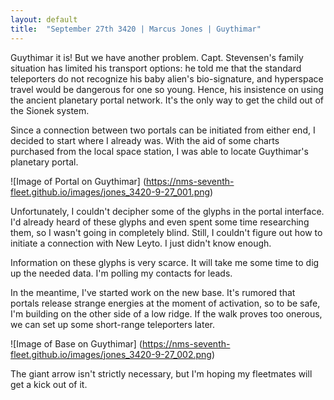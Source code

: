 ```yaml
---
layout: default
title:  "September 27th 3420 | Marcus Jones | Guythimar"
---
```


<p>Guythimar it is! But we have another problem. Capt. Stevensen's family situation has limited his transport options: he told me that the standard teleporters do not recognize his baby alien's bio-signature, and hyperspace travel would be dangerous for one so young. Hence, his insistence on using the ancient planetary portal network. It's the only way to get the child out of the Sionek system.</p>

<p>Since a connection between two portals can be initiated from either end, I decided to start where I already was. With the aid of some charts purchased from the local space station, I was able to locate Guythimar's planetary portal.</p>

![Image of Portal on Guythimar]
(https://nms-seventh-fleet.github.io/images/jones_3420-9-27_001.png)


<p>Unfortunately, I couldn't decipher some of the glyphs in the portal interface. I'd already heard of these glyphs and even spent some time researching them, so I wasn't going in completely blind. Still, I couldn't figure out how to initiate a connection with New Leyto. I just didn't know enough.</p>

<p>Information on these glyphs is very scarce. It will take me some time to dig up the needed data. I'm polling my contacts for leads.</p>

<p>In the meantime, I've started work on the new base. It's rumored that portals release strange energies at the moment of activation, so to be safe, I'm building on the other side of a low ridge. If the walk proves too onerous, we can set up some short-range teleporters later.</p>

![Image of Base on Guythimar]
(https://nms-seventh-fleet.github.io/images/jones_3420-9-27_002.png)

<p>The giant arrow isn't strictly necessary, but I'm hoping my fleetmates will get a kick out of it.</p>








<!--more-->



